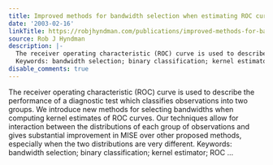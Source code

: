 ```yaml
---
title: Improved methods for bandwidth selection when estimating ROC curves
date: '2003-02-16'
linkTitle: https://robjhyndman.com/publications/improved-methods-for-bandwidth-selection-when-estimating-roc-curves/
source: Rob J Hyndman
description: |-
  The receiver operating characteristic (ROC) curve is used to describe the performance of a diagnostic test which classifies observations into two groups. We introduce new methods for selecting bandwidths when computing kernel estimates of ROC curves. Our techniques allow for interaction between the distributions of each group of observations and gives substantial improvement in MISE over other proposed methods, especially when the two distributions are very different.
  Keywords: bandwidth selection; binary classification; kernel estimator; ROC ...
disable_comments: true
---
```

The receiver operating characteristic (ROC) curve is used to describe the performance of a diagnostic test which classifies observations into two groups. We introduce new methods for selecting bandwidths when computing kernel estimates of ROC curves. Our techniques allow for interaction between the distributions of each group of observations and gives substantial improvement in MISE over other proposed methods, especially when the two distributions are very different.
Keywords: bandwidth selection; binary classification; kernel estimator; ROC ...